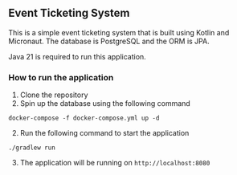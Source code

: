 ## Event Ticketing System

This is a simple event ticketing system that is built using Kotlin and Micronaut.
The database is PostgreSQL and the ORM is JPA.

Java 21 is required to run this application.

### How to run the application
1. Clone the repository
2. Spin up the database using the following command
```shell
docker-compose -f docker-compose.yml up -d
```
2. Run the following command to start the application
```shell
./gradlew run
```
3. The application will be running on `http://localhost:8080`

